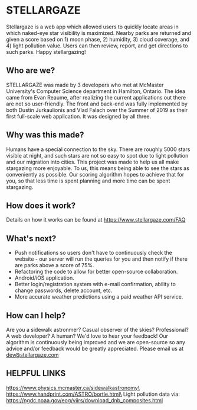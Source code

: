 # STELLARGAZE
Stellargaze is a web app which allowed users to quickly locate areas in which naked-eye star visibility is maximized.  Nearby parks are returned and given a score based on 1) moon phase, 2) humidity, 3) cloud coverage, and 4) light pollution value.  Users can then review, report, and get directions to such parks.  Happy stellargazing!

## Who are we?
STELLARGAZE was made by 3 developers who met at McMaster University's Computer Science department in Hamilton, Ontario. The idea came from Evan Reaume, after realizing the current applications out there are not so user-friendly. The front and back-end was fully implemented by both Dustin Jurkaulionis and Vlad Falach over the Summer of 2019 as their first full-scale web application. It was designed by all three.

## Why was this made?
Humans have a special connection to the sky. There are roughly 5000 stars visible at night, and such stars are not so easy to spot due to light pollution and our migration into cities. This project was made to help us all make stargazing more enjoyable. To us, this means being able to see the stars as conveniently as possible. Our scoring algorithm hopes to achieve that for you, so that less time is spent planning and more time can be spent stargazing.

## How does it work?
Details on how it works can be found at https://www.stellargaze.com/FAQ

## What's next?
* Push notifications so users don't have to continuously check the website - our server will run the queries for you and then notify if there are parks above a score of 75%.
* Refactoring the code to allow for better open-source collaboration.
* Android/iOS application.
* Better login/registration system with e-mail confirmation, ability to change passwords, delete account, etc.
* More accurate weather predictions using a paid weather API service.

## How can I help?
Are you a sidewalk astronmer? Casual observer of the skies? Professional? A web developer? A human? We'd love to hear your feedback! Our algorithm is continuously being improved and we are open-source so any advice and/or feedback would be greatly appreciated. Please email us at dev@stellargaze.com

## HELPFUL LINKS
https://www.physics.mcmaster.ca/sidewalkastronomy\
https://www.handprint.com/ASTRO/bortle.html\
Light pollution data via: https://ngdc.noaa.gov/eog/viirs/download_dnb_composites.html

